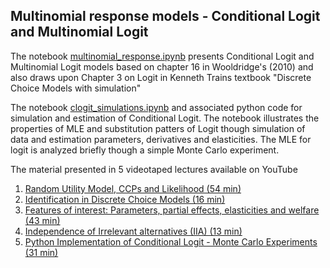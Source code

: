 ## Multinomial response models - Conditional Logit and Multinomial Logit  
The notebook [multinomial_response.ipynb](https://github.com/bschjerning/metrics2021/blob/main/14_multinomial_response/multinomial_response.ipynb) presents Conditional Logit and Multinomial Logit models based on chapter 16 in Wooldridge's (2010) and also draws upon Chapter 3 on Logit in Kenneth Trains textbook "Discrete Choice Models with simulation"

The notebook [clogit_simulations.ipynb](https://github.com/bschjerning/metrics2021/blob/main/14_multinomial_response/clogit_simulations.ipynb) and associated python code for simulation and estimation of Conditional Logit. The notebook illustrates the properties of MLE and substitution patters of Logit though simulation of data and estimation parameters, derivatives and elasticities. The MLE for logit is analyzed briefly though a simple Monte Carlo experiment. 

The material presented in 5 videotaped lectures available on YouTube

1. [Random Utility Model, CCPs and Likelihood (54 min)](https://youtu.be/n2fBFERXW10)
2. [Identification in Discrete Choice Models (16 min)](https://youtu.be/BtsjO4VwOjw)
3. [Features of interest: Parameters, partial effects, elasticities and welfare (43 min)](https://youtu.be/ZAOSGRoMUrQ)
4. [Independence of Irrelevant alternatives (IIA) (13 min)](https://youtu.be/PRG-1b-Imns)
5. [Python Implementation of Conditional Logit - Monte Carlo Experiments (31 min)](https://youtu.be/BBspM1lbiSY)
